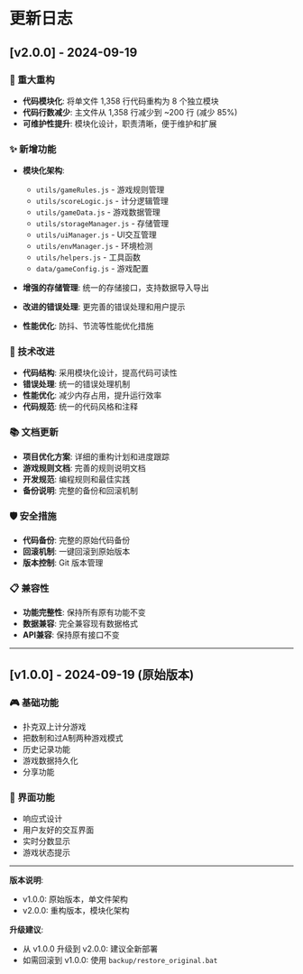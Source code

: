 # 更新日志

## [v2.0.0] - 2024-09-19

### 🚀 重大重构
- **代码模块化**: 将单文件 1,358 行代码重构为 8 个独立模块
- **代码行数减少**: 主文件从 1,358 行减少到 ~200 行 (减少 85%)
- **可维护性提升**: 模块化设计，职责清晰，便于维护和扩展

### ✨ 新增功能
- **模块化架构**: 
  - `utils/gameRules.js` - 游戏规则管理
  - `utils/scoreLogic.js` - 计分逻辑管理
  - `utils/gameData.js` - 游戏数据管理
  - `utils/storageManager.js` - 存储管理
  - `utils/uiManager.js` - UI交互管理
  - `utils/envManager.js` - 环境检测
  - `utils/helpers.js` - 工具函数
  - `data/gameConfig.js` - 游戏配置

- **增强的存储管理**: 统一的存储接口，支持数据导入导出
- **改进的错误处理**: 更完善的错误处理和用户提示
- **性能优化**: 防抖、节流等性能优化措施

### 🔧 技术改进
- **代码结构**: 采用模块化设计，提高代码可读性
- **错误处理**: 统一的错误处理机制
- **性能优化**: 减少内存占用，提升运行效率
- **代码规范**: 统一的代码风格和注释

### 📚 文档更新
- **项目优化方案**: 详细的重构计划和进度跟踪
- **游戏规则文档**: 完善的规则说明文档
- **开发规范**: 编程规则和最佳实践
- **备份说明**: 完整的备份和回滚机制

### 🛡️ 安全措施
- **代码备份**: 完整的原始代码备份
- **回滚机制**: 一键回滚到原始版本
- **版本控制**: Git 版本管理

### 📋 兼容性
- **功能完整性**: 保持所有原有功能不变
- **数据兼容**: 完全兼容现有数据格式
- **API兼容**: 保持原有接口不变

---

## [v1.0.0] - 2024-09-19 (原始版本)

### 🎮 基础功能
- 扑克双上计分游戏
- 把数制和过A制两种游戏模式
- 历史记录功能
- 游戏数据持久化
- 分享功能

### 📱 界面功能
- 响应式设计
- 用户友好的交互界面
- 实时分数显示
- 游戏状态提示

---

**版本说明**:
- v1.0.0: 原始版本，单文件架构
- v2.0.0: 重构版本，模块化架构

**升级建议**:
- 从 v1.0.0 升级到 v2.0.0: 建议全新部署
- 如需回滚到 v1.0.0: 使用 `backup/restore_original.bat`
